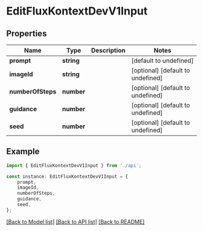 # EditFluxKontextDevV1Input


## Properties

Name | Type | Description | Notes
------------ | ------------- | ------------- | -------------
**prompt** | **string** |  | [default to undefined]
**imageId** | **string** |  | [optional] [default to undefined]
**numberOfSteps** | **number** |  | [optional] [default to undefined]
**guidance** | **number** |  | [optional] [default to undefined]
**seed** | **number** |  | [optional] [default to undefined]

## Example

```typescript
import { EditFluxKontextDevV1Input } from './api';

const instance: EditFluxKontextDevV1Input = {
    prompt,
    imageId,
    numberOfSteps,
    guidance,
    seed,
};
```

[[Back to Model list]](../README.md#documentation-for-models) [[Back to API list]](../README.md#documentation-for-api-endpoints) [[Back to README]](../README.md)
